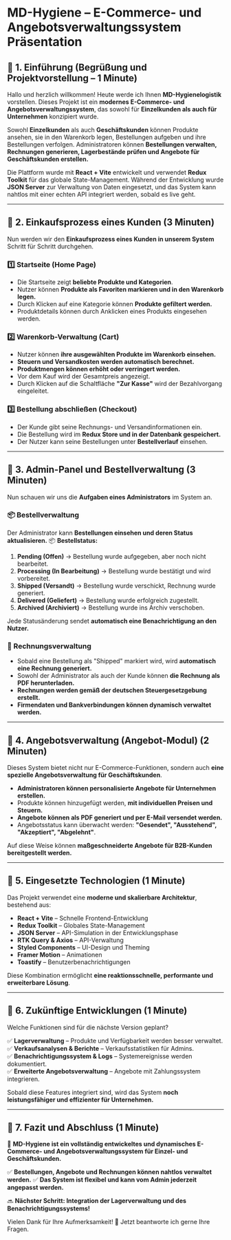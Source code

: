 # **MD-Hygiene – E-Commerce- und Angebotsverwaltungssystem Präsentation**

## **📌 1. Einführung (Begrüßung und Projektvorstellung – 1 Minute)**
Hallo und herzlich willkommen! Heute werde ich Ihnen **MD-Hygienelogistik** vorstellen. 
Dieses Projekt ist ein **modernes E-Commerce- und Angebotsverwaltungssystem**, das sowohl für **Einzelkunden als auch für Unternehmen** konzipiert wurde.

Sowohl **Einzelkunden** als auch **Geschäftskunden** können Produkte ansehen, sie in den Warenkorb legen, Bestellungen aufgeben und ihre Bestellungen verfolgen. 
Administratoren können **Bestellungen verwalten, Rechnungen generieren, Lagerbestände prüfen und Angebote für Geschäftskunden erstellen.**

Die Plattform wurde mit **React + Vite** entwickelt und verwendet **Redux Toolkit** für das globale State-Management. 
Während der Entwicklung wurde **JSON Server** zur Verwaltung von Daten eingesetzt, und das System kann nahtlos mit einer echten API integriert werden, sobald es live geht.

---

## **📌 2. Einkaufsprozess eines Kunden (3 Minuten)**
Nun werden wir den **Einkaufsprozess eines Kunden in unserem System** Schritt für Schritt durchgehen.

### **1️⃣ Startseite (Home Page)**
- Die Startseite zeigt **beliebte Produkte und Kategorien**.
- Nutzer können **Produkte als Favoriten markieren und in den Warenkorb legen.**
- Durch Klicken auf eine Kategorie können **Produkte gefiltert werden.**
- Produktdetails können durch Anklicken eines Produkts eingesehen werden.

### **2️⃣ Warenkorb-Verwaltung (Cart)**
- Nutzer können **ihre ausgewählten Produkte im Warenkorb einsehen.**
- **Steuern und Versandkosten werden automatisch berechnet.**
- **Produktmengen können erhöht oder verringert werden.**
- Vor dem Kauf wird der Gesamtpreis angezeigt.
- Durch Klicken auf die Schaltfläche **"Zur Kasse"** wird der Bezahlvorgang eingeleitet.

### **3️⃣ Bestellung abschließen (Checkout)**
- Der Kunde gibt seine Rechnungs- und Versandinformationen ein.
- Die Bestellung wird im **Redux Store und in der Datenbank gespeichert.**
- Der Nutzer kann seine Bestellungen unter **Bestellverlauf** einsehen.

---

## **📌 3. Admin-Panel und Bestellverwaltung (3 Minuten)**
Nun schauen wir uns die **Aufgaben eines Administrators** im System an.

### **📦 Bestellverwaltung**
Der Administrator kann **Bestellungen einsehen und deren Status aktualisieren.**
📦 **Bestellstatus:**
1. **Pending (Offen)** → Bestellung wurde aufgegeben, aber noch nicht bearbeitet.
2. **Processing (In Bearbeitung)** → Bestellung wurde bestätigt und wird vorbereitet.
3. **Shipped (Versandt)** → Bestellung wurde verschickt, Rechnung wurde generiert.
4. **Delivered (Geliefert)** → Bestellung wurde erfolgreich zugestellt.
5. **Archived (Archiviert)** → Bestellung wurde ins Archiv verschoben.

Jede Statusänderung sendet **automatisch eine Benachrichtigung an den Nutzer.**

### **📜 Rechnungsverwaltung**
- Sobald eine Bestellung als "Shipped" markiert wird, wird **automatisch eine Rechnung generiert.**
- Sowohl der Administrator als auch der Kunde können **die Rechnung als PDF herunterladen.**
- **Rechnungen werden gemäß der deutschen Steuergesetzgebung erstellt.**
- **Firmendaten und Bankverbindungen können dynamisch verwaltet werden.**

---

## **📌 4. Angebotsverwaltung (Angebot-Modul) (2 Minuten)**
Dieses System bietet nicht nur E-Commerce-Funktionen, sondern auch **eine spezielle Angebotsverwaltung für Geschäftskunden**.

- **Administratoren können personalisierte Angebote für Unternehmen erstellen.**
- Produkte können hinzugefügt werden, **mit individuellen Preisen und Steuern.**
- **Angebote können als PDF generiert und per E-Mail versendet werden.**
- Angebotsstatus kann überwacht werden: **"Gesendet", "Ausstehend", "Akzeptiert", "Abgelehnt"**.

Auf diese Weise können **maßgeschneiderte Angebote für B2B-Kunden bereitgestellt werden.**

---

## **📌 5. Eingesetzte Technologien (1 Minute)**
Das Projekt verwendet eine **moderne und skalierbare Architektur**, bestehend aus:
- **React + Vite** – Schnelle Frontend-Entwicklung
- **Redux Toolkit** – Globales State-Management
- **JSON Server** – API-Simulation in der Entwicklungsphase
- **RTK Query & Axios** – API-Verwaltung
- **Styled Components** – UI-Design und Theming
- **Framer Motion** – Animationen
- **Toastify** – Benutzerbenachrichtigungen

Diese Kombination ermöglicht **eine reaktionsschnelle, performante und erweiterbare Lösung**.

---

## **📌 6. Zukünftige Entwicklungen (1 Minute)**
Welche Funktionen sind für die nächste Version geplant?

✅ **Lagerverwaltung** – Produkte und Verfügbarkeit werden besser verwaltet.  
✅ **Verkaufsanalysen & Berichte** – Verkaufsstatistiken für Admins.  
✅ **Benachrichtigungssystem & Logs** – Systemereignisse werden dokumentiert.  
✅ **Erweiterte Angebotsverwaltung** – Angebote mit Zahlungssystem integrieren.  

Sobald diese Features integriert sind, wird das System **noch leistungsfähiger und effizienter für Unternehmen.**

---

## **📌 7. Fazit und Abschluss (1 Minute)**
🚀 **MD-Hygiene ist ein vollständig entwickeltes und dynamisches E-Commerce- und Angebotsverwaltungssystem für Einzel- und Geschäftskunden.**

✅ **Bestellungen, Angebote und Rechnungen können nahtlos verwaltet werden.**
✅ **Das System ist flexibel und kann vom Admin jederzeit angepasst werden.**

🔜 **Nächster Schritt: Integration der Lagerverwaltung und des Benachrichtigungssystems!**

Vielen Dank für Ihre Aufmerksamkeit! 🎤 Jetzt beantworte ich gerne Ihre Fragen.


